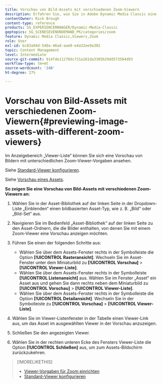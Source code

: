 ```yaml
---
title: Vorschau von Bild-Assets mit verschiedenen Zoom-Viewern
description: Erfahren Sie, wie Sie in Adobe Dynamic Media Classic eine Vorschau von Bild-Assets mit verschiedenen Zoom-Viewern anzeigen.
contentOwner: Rick Brough
content-type: reference
products: SG_EXPERIENCEMANAGER/Dynamic-Media-Classic
geptopics: SG_SCENESEVENONDEMAND_PK/categories/zoom
feature: Dynamic Media Classic,Viewers,Zoom
role: User
exl-id: bc83a94d-540a-46ad-aae0-e4a32ee9a302
topic: Content Management
level: Intermediate
source-git-commit: 914fde11270dc731a261da3305b29dd573584d93
workflow-type: tm+mt
source-wordcount: '248'
ht-degree: 27%

---
```


# Vorschau von Bild-Assets mit verschiedenen Zoom-Viewern{#previewing-image-assets-with-different-zoom-viewers}

Im Anzeigebereich „Viewer-Liste“ können Sie sich eine Vorschau von Bildern mit unterschiedlichen Zoom-Viewer-Vorgaben ansehen. 

Siehe [Standard-Viewer konfigurieren](application-setup.md#configuring_default_viewers).

Siehe [Vorschau eines Assets](previewing-asset.md#previewing_an_asset).

**So zeigen Sie eine Vorschau von Bild-Assets mit verschiedenen Zoom-Viewern an:**

1. Wählen Sie in der Asset-Bibliothek auf der linken Seite in der Dropdown-Liste „Einblenden“ einen bildbasierten Asset-Typ, wie z. B. „Bild“ oder „Bild-Set“ aus.
1. Navigieren Sie im Bedienfeld „Asset-Bibliothek“ auf der linken Seite zu den Asset-Ordnern, die die Bilder enthalten, von denen Sie mit einem Zoom-Viewer eine Vorschau anzeigen möchten.
1. Führen Sie einen der folgenden Schritte aus:

   * Wählen Sie über dem Assets-Fenster rechts in der Symbolleiste die Option **[!UICONTROL Rasteransicht]**. Wechseln Sie im Asset-Fenster unter dem Miniaturbild zu **[!UICONTROL Vorschau]** > **[!UICONTROL Viewer-Liste]**.
   * Wählen Sie über dem Assets-Fenster rechts in der Symbolleiste **[!UICONTROL Listenansicht]** aus. Wählen Sie im Fenster „Asset“ ein Asset aus und gehen Sie dann rechts neben dem Miniaturbild zu **[!UICONTROL Vorschau]** > **[!UICONTROL Viewer-Liste]**.
   * Wählen Sie über dem Assets-Fenster rechts in der Symbolleiste die Option **[!UICONTROL Detailansicht]**. Wechseln Sie in der Symbolleiste zu **[!UICONTROL Vorschau]** > **[!UICONTROL Viewer-Liste]**.

1. Wählen Sie im Viewer-Listenfenster in der Tabelle einen Viewer-Link aus, um das Asset im ausgewählten Viewer in der Vorschau anzuzeigen.
1. Schließen Sie den angezeigten Viewer.
1. Wählen Sie in der rechten unteren Ecke des Fensters Viewer-Liste die Option **[!UICONTROL Schließen]** aus, um zum Assets-Bildschirm zurückzukehren.

>[!MORELIKETHIS]
>
>* [Viewer-Vorgaben für Zoom einrichten](setting-zoom-viewer-presets.md#setting_up_zoom_viewer_presets)
>* [Standard-Viewer konfigurieren](application-setup.md#configuring_default_viewers)
